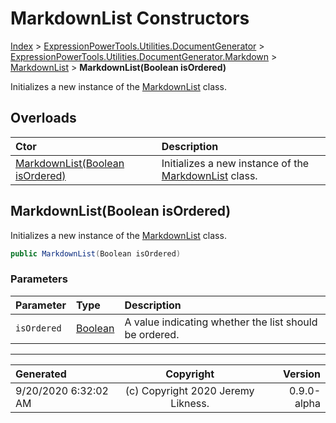 ﻿# MarkdownList Constructors

[Index](../index.md) > [ExpressionPowerTools.Utilities.DocumentGenerator](ExpressionPowerTools.Utilities.DocumentGenerator.a.md) > [ExpressionPowerTools.Utilities.DocumentGenerator.Markdown](ExpressionPowerTools.Utilities.DocumentGenerator.Markdown.n.md) > [MarkdownList](ExpressionPowerTools.Utilities.DocumentGenerator.Markdown.MarkdownList.cs.md) > **MarkdownList(Boolean isOrdered)**

Initializes a new instance of the [MarkdownList](ExpressionPowerTools.Utilities.DocumentGenerator.Markdown.MarkdownList.cs.md) class.

## Overloads

| Ctor | Description |
| :-- | :-- |
| [MarkdownList(Boolean isOrdered)](#markdownlistboolean-isordered) | Initializes a new instance of the [MarkdownList](ExpressionPowerTools.Utilities.DocumentGenerator.Markdown.MarkdownList.cs.md) class. |

## MarkdownList(Boolean isOrdered)

Initializes a new instance of the [MarkdownList](ExpressionPowerTools.Utilities.DocumentGenerator.Markdown.MarkdownList.cs.md) class.

```csharp
public MarkdownList(Boolean isOrdered)
```

### Parameters

| Parameter | Type | Description |
| :-- | :-- | :-- |
| `isOrdered` | [Boolean](https://docs.microsoft.com/dotnet/api/system.boolean) | A value indicating whether the list should be ordered. |



---

| Generated | Copyright | Version |
| :-- | :-: | --: |
| 9/20/2020 6:32:02 AM | (c) Copyright 2020 Jeremy Likness. | 0.9.0-alpha |
